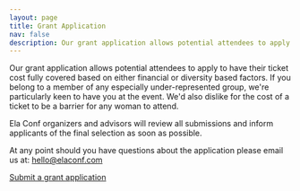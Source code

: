 ```yaml
---
layout: page
title: Grant Application
nav: false
description: Our grant application allows potential attendees to apply to have their ticket cost fully covered based on either financial or diversity based factors.
---
```


Our grant application allows potential attendees to apply to have their ticket cost fully covered based on either financial or diversity based factors. If you belong to a member of any especially under-represented group, we're particularly keen to have you at the event. We'd also dislike for the cost of a ticket to be a barrier for any woman to attend.

Ela Conf organizers and advisors will review all submissions and inform applicants of the final selection as soon as possible.

At any point should you have questions about the application please email us at: [hello@elaconf.com](mailto:hello@elaconf.com)


<a href="https://docs.google.com/forms/d/e/1FAIpQLSe0H1GF5niz_BHWcmktfJI0WDt3I_Pk619fZimSUWIglgYF1A/viewform" class="button button-large">Submit a grant application</a>